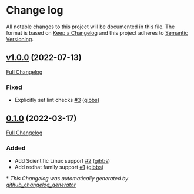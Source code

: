 # Change log

All notable changes to this project will be documented in this file. The format is based on [Keep a Changelog](http://keepachangelog.com/en/1.0.0/) and this project adheres to [Semantic Versioning](http://semver.org).

## [v1.0.0](https://github.com/gibbs/puppet-osquery/tree/v1.0.0) (2022-07-13)

[Full Changelog](https://github.com/gibbs/puppet-osquery/compare/0.1.0...v1.0.0)

### Fixed

- Explicitly set lint checks [\#3](https://github.com/gibbs/puppet-osquery/pull/3) ([gibbs](https://github.com/gibbs))

## [0.1.0](https://github.com/gibbs/puppet-osquery/tree/0.1.0) (2022-03-17)

[Full Changelog](https://github.com/gibbs/puppet-osquery/compare/c82a71504ef639a3ce9f8c8ce0b2915a6700cc56...0.1.0)

### Added

- Add Scientific Linux support [\#2](https://github.com/gibbs/puppet-osquery/pull/2) ([gibbs](https://github.com/gibbs))
- Add redhat family support [\#1](https://github.com/gibbs/puppet-osquery/pull/1) ([gibbs](https://github.com/gibbs))



\* *This Changelog was automatically generated by [github_changelog_generator](https://github.com/github-changelog-generator/github-changelog-generator)*
